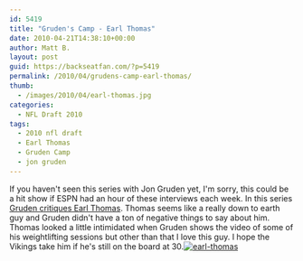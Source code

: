 ```yaml
---
id: 5419
title: "Gruden's Camp - Earl Thomas"
date: 2010-04-21T14:38:10+00:00
author: Matt B.
layout: post
guid: https://backseatfan.com/?p=5419
permalink: /2010/04/grudens-camp-earl-thomas/
thumb:
  - /images/2010/04/earl-thomas.jpg
categories:
  - NFL Draft 2010
tags:
  - 2010 nfl draft
  - Earl Thomas
  - Gruden Camp
  - jon gruden
---
```


<div class="entry">
  <p>
    If you haven't seen this series with Jon Gruden yet, I'm sorry, this could be a hit show if ESPN had an hour of these interviews each week. In this series <a href="https://espn.go.com/video/clip?id=5121703">Gruden critiques Earl Thomas</a>. Thomas seems like a really down to earth guy and Gruden didn't have a ton of negative things to say about him. Thomas looked a little intimidated when Gruden shows the video of some of his weightlifting sessions but other than that I love this guy. I hope the Vikings take him if he's still on the board at 30.<a href="/images/2010/04/earl-thomas.jpg"><img class="aligncenter size-medium wp-image-5420" title="earl-thomas" src="/images/2010/04/earl-thomas-300x168.jpg" alt="earl-thomas" width="300" height="168" srcset="/images/2010/04/earl-thomas-300x168.jpg 300w, /images/2010/04/earl-thomas.jpg 576w" sizes="(max-width: 300px) 100vw, 300px" /></a>
  </p>
</div>
